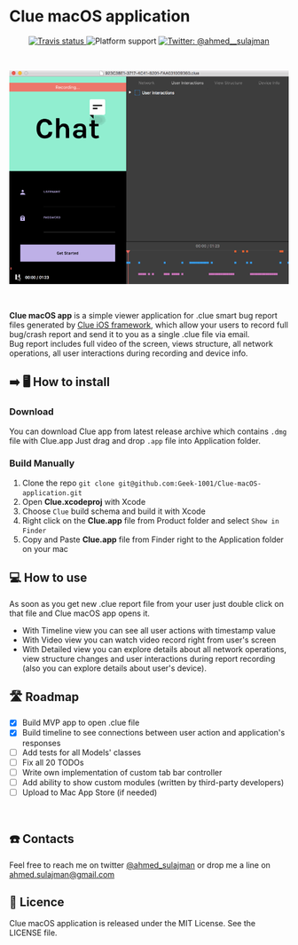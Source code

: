 
# Clue macOS application

<p align="center">    
    <a href="https://travis-ci.org/Geek-1001/Clue-macOS-application/branches">
        <img src="https://img.shields.io/travis/Geek-1001/Clue-macOS-application/master.svg" alt="Travis status" />
    </a>    
    <img src="https://img.shields.io/badge/platform-macOS-lightgray.svg" alt="Platform support" />
    <a href="https://twitter.com/ahmed_sulajman">
        <img src="https://img.shields.io/badge/contact-%40ahmed__sulajman-orange.svg?style=flat" alt="Twitter: @ahmed__sulajman" />
    </a>
</p>
<br>

<p align="center">
    <img src="Images/clue-mac-application-demo.gif" alt="Clue Demo" />
</p>
<br>

**Clue macOS app** is a simple viewer application for .clue smart bug report files generated by [Clue iOS framework](http://https://github.com/Geek-1001/Clue), which allow your users to record full bug/crash report and send it to you as a single .clue file via email.  
Bug report includes full video of the screen, views structure, all network operations, all user interactions during recording and device info.
<br>


## ➡️ 🖥️  How to install

### Download
You can download Clue app from latest release archive which contains `.dmg` file with Clue.app
Just drag and drop `.app` file into Application folder.

### Build Manually
1. Clone the repo `git clone git@github.com:Geek-1001/Clue-macOS-application.git`
2. Open **Clue.xcodeproj** with Xcode
3. Choose `Clue` build schema and build it with Xcode
4. Right click on the **Clue.app** file from Product folder and select `Show in Finder`
5. Copy and Paste **Clue.app** file from Finder right to the Application folder on your mac

## 💻 How to use
As soon as you get new .clue report file from your user just double click on that file and Clue macOS app opens it.
- With Timeline view you can see all user actions with timestamp value
- With Video view you can watch video record right from user's screen
- With Detailed view you can explore details about all network operations, view structure changes and user interactions during report recording (also you can explore details about user's device).

## 🛣️ Roadmap
- [x] Build MVP app to open .clue file
- [x] Build timeline to see connections between user action and application's responses
- [ ] Add tests for all Models' classes
- [ ] Fix all 20 TODOs
- [ ] Write own implementation of custom tab bar controller
- [ ] Add ability to show custom modules (written by third-party developers)
- [ ] Upload to Mac App Store (if needed)
<br>

## ☎️ Contacts
Feel free to reach me on twitter [@ahmed_sulajman](https://twitter.com/ahmed_sulajman) or drop me a line on ahmed.sulajman@gmail.com
<br>

## 📄 Licence
Clue macOS application is released under the MIT License. See the LICENSE file.
